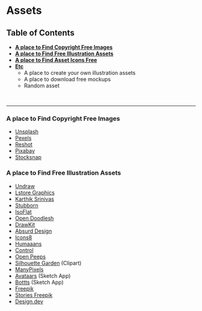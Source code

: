 # Assets

## Table of Contents
- **[A place to Find Copyright Free Images](#a-place-to-find-copyright-free-images)**
- **[A place to Find Free Illustration Assets](#a-place-to-find-free-illustration-assets)**
- **[A place to Find Asset Icons Free]()**
- **[Etc]()**
  - A place to create your own illustration assets
  - A place to download free mockups
  - Random asset

<br>
<hr>

### A place to Find Copyright Free Images
- [Unsplash](https://unsplash.com/)
- [Pexels](https://pexels.com/)
- [Reshot](https://reshot.com/)
- [Pixabay](https://pixabay.com/)
- [Stocksnap](https://stocksnap.io/)

### A place to Find Free Illustration Assets
- [Undraw](https://undraw.co/illustrations/)
- [Lstore Graphics](https://www.ls.graphics/whoosh)
- [Karthik Srinivas](https://www.karthiksrinivas.in/illustrations)
- [Stubborn](https://stubborn.fun/)
- [IsoFlat](https://isoflat.com/)
- [Open Doodlesh](https://www.opendoodles.com/)
- [DrawKit](https://www.drawkit.io/)
- [Absurd Design](https://absurd.design/)
- [Icons8](https://icons8.com/illustrations/)
- [Humaaans](https://www.humaaans.com/)
- [Control](https://control.rocks/)
- [Open Peeps](https://www.openpeeps.com/)
- [Silhouette Garden](https://silhouettegarden.com/) (Clipart)
- [ManyPixels](https://www.manypixels.co/gallery/)
- [Avataars](https://avataaars.com/) (Sketch App)
- [Bottts](https://bottts.com/)  (Sketch App)
- [Freepik](https://www.freepik.com/)
- [Stories Freepik](https://stories.freepik.com/)
- [Design.dev](https://design.dev/)
